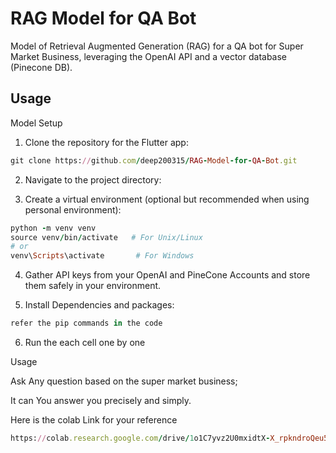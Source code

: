 
# RAG Model for QA Bot
Model of Retrieval Augmented Generation (RAG) for a QA bot for Super Market Business, leveraging the OpenAI API and a vector database (Pinecone DB).



## Usage

Model Setup

1. Clone the repository for the Flutter app:
```ruby
git clone https://github.com/deep200315/RAG-Model-for-QA-Bot.git
```
2. Navigate to the project directory:

3. Create a virtual environment (optional but recommended when using personal environment):
```ruby
python -m venv venv
source venv/bin/activate   # For Unix/Linux
# or
venv\Scripts\activate       # For Windows

```
4. Gather API keys from your OpenAI and PineCone Accounts and store them safely in your environment.

5. Install Dependencies and packages:
```ruby
refer the pip commands in the code

```

6. Run the each cell one by one 


Usage
 
 Ask Any question based on the super market business;

 It can You answer you precisely and simply.

 Here is the colab Link for your reference
 ```ruby
 https://colab.research.google.com/drive/1o1C7yvz2U0mxidtX-X_rpkndroQeu50G?usp=sharing
 ```

